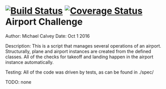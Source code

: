 [![Build Status](https://travis-ci.org/LMCMLJ/airport_challenge.svg?branch=master)](https://travis-ci.org/LMCMLJ/airport_challenge)
[![Coverage
Status](https://coveralls.io/repos/github/LMCMLJ/airport_challenge/badge.svg?branch=master)](https://coveralls.io/github/LMCMLJ/airport_challenge?branch=master)
Airport Challenge
=================
Author: Michael Calvey
Date: Oct 1 2016

Description: This is a script that manages several operations of an airport.
Structurally, plane and airport instances are created from the defined classes.
All of the checks for takeoff and landing happen in the airport instance
automatically.

Testing: All of the code was driven by tests, as can be found in ./spec/

TODO: none
